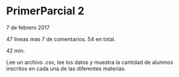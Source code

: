 # PrimerParcial 2
7 de febrero 2017

47 lineas mas 7 de comentarios. 54 en total.

42 min.

Lee un archivo .csv, lee los datos y muestra la cantidad de alumnos inscritos en cada una de las diferentes materias.
